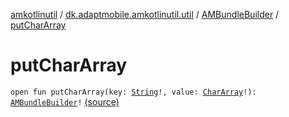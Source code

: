 [amkotlinutil](../../index.md) / [dk.adaptmobile.amkotlinutil.util](../index.md) / [AMBundleBuilder](index.md) / [putCharArray](./put-char-array.md)

# putCharArray

`open fun putCharArray(key: `[`String`](https://kotlinlang.org/api/latest/jvm/stdlib/kotlin/-string/index.html)`!, value: `[`CharArray`](https://kotlinlang.org/api/latest/jvm/stdlib/kotlin/-char-array/index.html)`!): `[`AMBundleBuilder`](index.md)`!` [(source)](https://github.com/adaptmobile-organization/amkotlinutil/tree/master/amkotlinutil/amkotlinutil/src/main/java/dk/adaptmobile/amkotlinutil/util/AMBundleBuilder.java#L83)